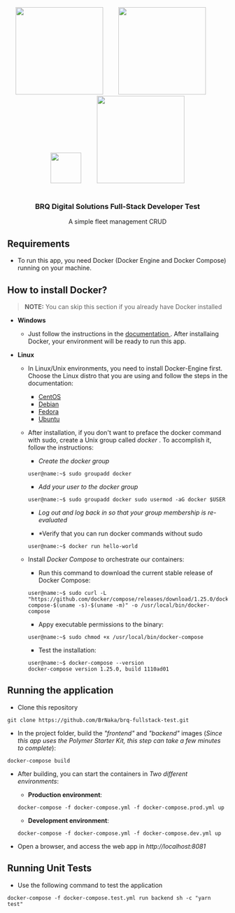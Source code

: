 <div align="center">
  <img src="https://pplware.sapo.pt/wp-content/uploads/2016/05/nodejs_04.jpg" width="200px">
  <span> &nbsp &nbsp &nbsp &nbsp</span>
  <img src="https://static.imasters.com.br/wp-content/uploads/2017/09/mongodb-logo-rgb-j6w271g1xn-768x203.jpg" width="200px"> 
  <span> &nbsp &nbsp &nbsp &nbsp</span>
  <img src="https://cdn.worldvectorlogo.com/logos/polymer-2.svg" width="70px">
  <span> &nbsp &nbsp &nbsp &nbsp</span>
  <img src="https://upload.wikimedia.org/wikipedia/commons/thumb/4/4e/Docker_%28container_engine%29_logo.svg/1280px-Docker_%28container_engine%29_logo.svg.png" width="200px">
</div>
<br />

<div align="center">
  <h3> BRQ Digital Solutions Full-Stack Developer Test </h3>
  <p> A simple fleet management CRUD </p>
</div>

## Requirements
 - To run this app, you need Docker (Docker Engine and Docker Compose) running on your machine.
  
## How to install Docker?
>  **NOTE:** You can skip this section if you already have Docker installed
 - **Windows**
    - Just follow the instructions in the <a href="https://docs.docker.com/docker-for-windows/install/"> documentation </a>. After installaing Docker, your environment will be ready to run this app.
   
 - **Linux**
    - In Linux/Unix environments, you need to install Docker-Engine first. Choose the Linux distro that you are using and follow the steps in the documentation:
      - <a href="https://docs.docker.com/install/linux/docker-ce/centos/"> CentOS </a>
      - <a href="https://docs.docker.com/install/linux/docker-ce/debian/"> Debian </a>
      - <a href="https://docs.docker.com/install/linux/docker-ce/fedora/"> Fedora </a>
      - <a href="https://docs.docker.com/install/linux/docker-ce/ubuntu/"> Ubuntu </a>
    - After installation, if you don't want to preface the docker command with sudo, create a Unix group called <i> docker </i>. To accomplish it, follow the instructions:
      
      - *Create the docker group*
      ```console
      user@name:~$ sudo groupadd docker
      ```
      
       - *Add your user to the docker group*
      ```console
      user@name:~$ sudo groupadd docker sudo usermod -aG docker $USER
      ```
      
      - *Log out and log back in so that your group membership is re-evaluated*
      
      - *Verify that you can run docker commands without sudo
       ```console
      user@name:~$ docker run hello-world
      ```
     - Install *Docker Compose* to orchestrate our containers:
     
        - Run this command to download the current stable release of Docker Compose:
        ```console
        user@name:~$ sudo curl -L "https://github.com/docker/compose/releases/download/1.25.0/docker-compose-$(uname -s)-$(uname -m)" -o /usr/local/bin/docker-compose
        ```
      
        - Appy executable permissions to the binary:
        ```console
        user@name:~$ sudo chmod +x /usr/local/bin/docker-compose
        ```
        
        - Test the installation:
        ```console
        user@name:~$ docker-compose --version
        docker-compose version 1.25.0, build 1110ad01
        ```
## Running the application
  - Clone this repository
  ```
  git clone https://github.com/BrNaka/brq-fullstack-test.git
  ```
  
  - In the project folder, build the *"frontend"* and *"backend"* images (*Since this app uses the Polymer Starter Kit, this step can take a few minutes to complete*):
  ```
  docker-compose build
  ```
  
  - After building, you can start the containers in *Two different environments*:
    
    - **Production environment**:
    ```
    docker-compose -f docker-compose.yml -f docker-compose.prod.yml up
    ```
    - **Development environment**:
    ```
    docker-compose -f docker-compose.yml -f docker-compose.dev.yml up
    ```
  - Open a browser, and access the web app in *http://localhost:8081*
  
## Running Unit Tests
  - Use the following command to test the application
  ```
  docker-compose -f docker-compose.test.yml run backend sh -c "yarn test"
  ```
